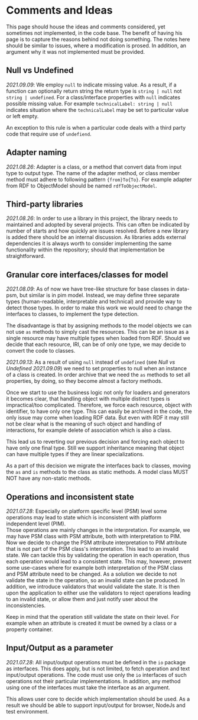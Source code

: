 # Comments and Ideas
This page should house the ideas and comments considered, yet sometimes not implemented, in the code base.
The benefit of having his page is to capture the reasons behind not doing something.
The notes here should be similar to issues, where a modification is prosed.
In addition, an argument why it was not implemented must be provided.

## Null vs Undefined
*2021.09.09*:
We employ ```null``` to indicate missing value. 
As a result, if a function can optionally return string the return type is ```string | null``` not ```string | undefined```.
For a class/interface properties with ```null``` indicates possible missing value.
For example ```technicalLabel: string | null``` indicates situation where the ```technicalLabel``` may be set to particular value or left empty.

An exception to this rule is when a particular code deals with a third party code that require use of ```undefiend```.  

## Adapter naming
*2021.08.26*:
Adapter is a class, or a method that convert data from input type to output type. 
The name of the adapter method, or class member method must adhere to following pattern ```{from}To{To}```. 
For example adapter from RDF to ObjectModel should be named ```rdfToObjectModel```.

## Third-party libraries
*2021.08.26*:
In order to use a library in this project, the library needs to maintained and adopted by several projects. 
This can often be indicated by number of starts and how quickly are issues resolved. 
Before a new library is added there should be an internal discussion. 
As libraries adds external dependencies it is always worth to consider implementing the same functionality within the repository; should that implementation be straightforward.

## Granular core interfaces/classes for model
*2021.08.09*:
As of now we have tree-like structure for base classes in data-psm, but similar is in pim model.
Instead, we may define three separate types (human-readable, interpretable and technical) and provide way to detect those types.
In order to make this work we would need to change the interfaces to classes, to implement the type detection.

The disadvantage is that by assigning methods to the model objects we can not use ```as``` methods to simply cast the resources.
This can be an issue as a single resource may have multiple types when loaded from RDF.
Should we decide that each resource, IRI, can be of only one type, we may decide to convert the code to classes.

*2021.09.13*:
As a result of using ```null``` instead of ```undefined``` (see _Null vs Undefined_ *2021.09.09*) we need to set properties to null when an instance of a class is created.
In order archive that we need the ```as``` methods to set all properties, by doing, so they become almost a factory methods.

Once we start to use the business logic not only for loaders and generators it becomes clear, that handling object with multiple distinct types is impractical/too complicated.
Therefore, we force each resource, object with identifier, to have only one type.
This can easily be archived in the code, the only issue may come when loading RDF data. 
But even with RDF it may still not be clear what is the meaning of such object and handling of interactions, for example delete of association which is also a class.

This lead us to reverting our previous decision and forcing each object to have only one final type.
Still we support inheritance meaning that object can have multiple types if they are linear specializations.

As a part of this decision we migrate the interfaces back to classes, moving the ```as``` and ```is``` methods to the class as static methods.
A model class MUST NOT have any non-static methods.

## Operations and inconsistent state
*2021.07.28*:
Especially on platform specific level (PSM) level some operations may lead to state which is inconsistent with platform independent level (PIM).  
Those operations are mainly changes in the interpretation.
For example, we may have PSM class with PSM attribute, both with interpretation to PIM.
Now we decide to change the PSM attribute interpretation to PIM attribute that is not part of the PSM class's interpretation.
This lead to an invalid state.
We can tackle this by validating the operation in each operation, thus each operation would lead to a consistent state.
This may, however, prevent some use-cases where for example both interpretation of the PSM class and PSM attribute need to be changed.
As a solution we decide to not validate the state in the operation, so an invalid state can be produced.
In addition, we introduce validators that would validate the state.
It is then upon the application to either use the validators to reject operations leading to an invalid state, or allow them and just notify user about the inconsistencies.

Keep in mind that the operation still validate the state on their level.
For example when an attribute is created it must be owned by a class or a property container.

## Input/Output as a parameter
*2021.07.28*:
All input/output operations must be defined in the ```io``` package as interfaces.
This does apply, but is not limited, to fetch operation and text input/output operations.
The code must use only the ```io``` interfaces of such operations not their particular implementations.
In addition, any method using one of the interfaces must take the interface as an argument.

This allows user core to decide which implementation should be used.
As a result we should be able to support input/output for browser, NodeJs and test environment.
